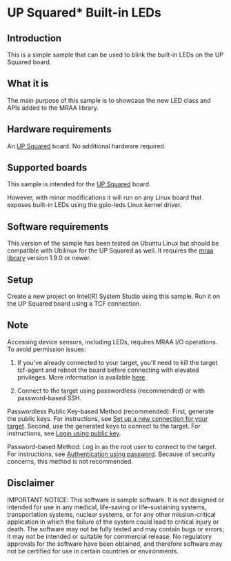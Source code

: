 # UP Squared* Built-in LEDs

## Introduction
This is a simple sample that can be used to blink the built-in LEDs on the UP Squared board.

## What it is

The main purpose of this sample is to showcase the new LED class and APIs added to the MRAA library.

## Hardware requirements

An [UP Squared](http://www.up-board.org/) board. No additional hardware required.

## Supported boards

This sample is intended for the [UP Squared](http://www.up-board.org/) board.

However, with minor modifications it will run on any Linux board that exposes built-in LEDs using the
gpio-leds Linux kernel driver.

## Software requirements
This version of the sample has been tested on Ubuntu Linux but should be compatible with Ubilinux for the UP Squared as well.
It requires the [mraa library](https://github.com/intel-iot-devkit/mraa) version 1.9.0 or newer. 

## Setup
Create a new project on Intel(R) System Studio using this sample. Run it on the UP Squared board using a TCF connection.

## Note

Accessing device sensors, including LEDs, requires MRAA I/O operations. To avoid permission issues:

1. If you've already connected to your target, you'll need to kill the target tcf-agent and reboot the board before connecting with elevated privileges. More information is available [here](https://software.intel.com/en-us/developing-projects-with-intel-system-studio-c-creating-an-ssh-connection).

2. Connect to the target using passwordless (recommended) or with password-based SSH.

Passwordless Public Key-based Method (recommended):
First, generate the public keys. For instructions, see [Set up a new connection for your target](https://software.intel.com/en-us/developing-projects-with-intel-system-studio-c-2019-beta-creating-an-ssh-connection). 
Second, use the generated keys to connect to the target. For instructions, see [Login using public key](https://software.intel.com/en-us/developing-projects-with-intel-system-studio-c-2019-beta-connecting-to-target).

Password-based Method: 
Log in as the root user to connect to the target. For instructions, see [Authentication using password](https://software.intel.com/en-us/developing-projects-with-intel-system-studio-c-2019-beta-connecting-to-target). Because of security concerns, this method is not recommended.


## Disclaimer
IMPORTANT NOTICE: This software is sample software. It is not designed or intended for use in any medical, life-saving or life-sustaining systems, transportation systems, nuclear systems, or for any other mission-critical application in which the failure of the system could lead to critical injury or death. The software may not be fully tested and may contain bugs or errors; it may not be intended or suitable for commercial release. No regulatory approvals for the software have been obtained, and therefore software may not be certified for use in certain countries or environments.

